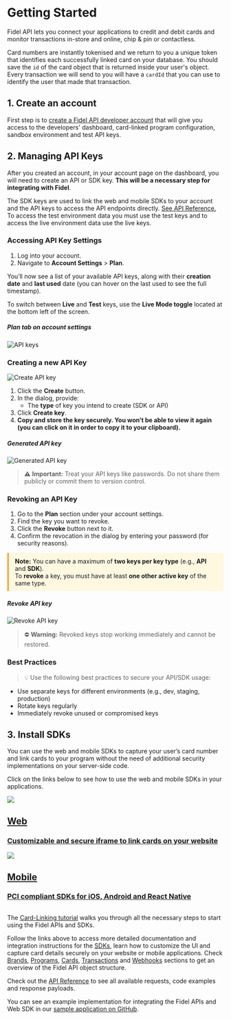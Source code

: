 # Getting Started

Fidel API lets you connect your applications to credit and debit cards and monitor transactions in-store and online, chip & pin or contactless.

Card numbers are instantly tokenised and we return to you a unique token that identifies each successfully linked card on your database. You should save the `id` of the card object that is returned inside your user's object. Every transaction we will send to you will have a `cardId` that you can use to identify the user that made that transaction.

## 1. Create an account

First step is to [create a Fidel API developer account](https://dashboard.fidel.uk/sign-up) that will give you access to the developers' dashboard, card-linked program configuration, sandbox environment and test API keys.

## 2. Managing API Keys

After you created an account, in your account page on the dashboard, you will need to create an API or SDK key. **This will be a necessary step for integrating with Fidel**.

The SDK keys are used to link the web and mobile SDKs to your account and the API keys to access the API endpoints directly. [See API Reference.](https://reference.fidel.uk) To access the test environment data you must use the test keys and to access the live environment data use the live keys.

### Accessing API Key Settings

1. Log into your account.
2. Navigate to **Account Settings** > **Plan**.

You’ll now see a list of your available API keys, along with their **creation date** and **last used** date (you can hover on the last used to see the full timestamp).

To switch between **Live** and **Test** keys, use the **Live Mode toggle** located at the bottom left of the screen.

##### Plan tab on account settings

![API keys](https://docs.fidel.uk/assets/images/list-api-keys.png "Plan tab on account settings")

### Creating a new API Key

![Create API key](https://docs.fidel.uk/assets/images/create-api-key.png "Create API Key")

1. Click the **Create** button.
2. In the dialog, provide:
   - The **type** of key you intend to create (SDK or API)
3. Click **Create key**.
4. **Copy and store the key securely. You won’t be able to view it again (you can click on it in order to copy it to your clipboard).**

##### Generated API key
![Generated API key](https://docs.fidel.uk/assets/images/api-key-generated.png "Generated API key")

> ⚠️ **Important:** Treat your API keys like passwords. Do not share them publicly or commit them to version control.

### Revoking an API Key

1. Go to the **Plan** section under your account settings.
2. Find the key you want to revoke.
3. Click the **Revoke** button next to it.
4. Confirm the revocation in the dialog by entering your password (for security reasons).

<div style="border-left: 4px solid #f0ad4e; padding: 0.75em 1em; background-color: #fff8e1; margin: 1em 0;">
<strong>Note:</strong> You can have a maximum of <strong>two keys per key type</strong> (e.g., <strong>API</strong> and <strong>SDK</strong>).<br />
To <strong>revoke</strong> a key, you must have at least <strong>one other active key</strong> of the same type.
</div>

##### Revoke API key
![Revoke API key](https://docs.fidel.uk/assets/images/revoke-api-key.png "Revoke API key")

> ⛔ **Warning:** Revoked keys stop working immediately and cannot be restored.

### Best Practices

> 💡 Use the following best practices to secure your API/SDK usage:

- Use separate keys for different environments (e.g., dev, staging, production)
- Rotate keys regularly
- Immediately revoke unused or compromised keys

## 3. Install SDKs

You can use the web and mobile SDKs to capture your user’s card number and link cards to your program without the need of additional security implementations on your server-side code.

Click on the links below to see how to use the web and mobile SDKs in your applications.

<div class="row">
  <div class="column">
    <a href="/select/sdks/web/v3" class="content">
      <img src="https://docs.fidel.uk/assets/images/svgs/web_sdk.svg" />
      <h2 data-no-link>Web</h2>
      <h3>Customizable and secure iframe to link cards on your website</h3>
    </a>
  </div>
  <div class="column">
    <a href="/select/sdks/ios/guide-v2" class="content">
      <img src="https://docs.fidel.uk/assets/images/svgs/mobile_sdk.svg" />
      <h2  data-no-link>Mobile</h2>
      <h3>PCI compliant SDKs for iOS, Android and React Native</h3>
    </a>
  </div>
</div>

The [Card-Linking tutorial](/select/tutorials/card-linking) walks you through all the necessary steps to start using the Fidel APIs and SDKs.

Follow the links above to access more detailed documentation and integration instructions for the [SDKs](/select/sdks/web/v3), learn how to customize the UI and capture card details securely on your website or mobile applications. Check [Brands](/select/brands), [Programs](/select/programs), [Cards](/select/cards), [Transactions](/select/transactions) and [Webhooks](/select/webhooks) sections to get an overview of the Fidel API object structure.

Check out the [API Reference](https://reference.fidel.uk) to see all available requests, code examples and response payloads.

You can see an example implementation for integrating the Fidel APIs and Web SDK in our [sample application on GitHub](https://github.com/Enigmatic-Smile/fidel-api-sample-app).
